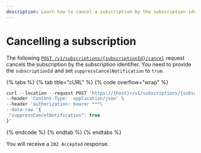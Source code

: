 ```yaml
---
description: Learn how to cancel a subscription by the subscription identifiers.
---
```


# Cancelling a subscription

The following [`POST /v1/subscriptions/{subscriptionId}/cancel`](https://www.digitalriver.com/docs/commerce-api-reference/#operation/cancelSubscription) request cancels the subscription by the subscription identifier. You need to provide the `subscriptionId` and set `suppressCancelNotification` to `true`.

{% tabs %}
{% tab title="cURL" %}
{% code overflow="wrap" %}
```javascript
curl --location --request POST 'https://{host}>/v1/subscriptions/{subscriptionId}/cancel' \
--header 'Content-Type:  application/json' \
--header 'authorization: bearer ***\
--data-raw '{
 "suppressCancelNotification": true
}'
```
{% endcode %}
{% endtab %}
{% endtabs %}

You will receive a `202 Accepted` response.

